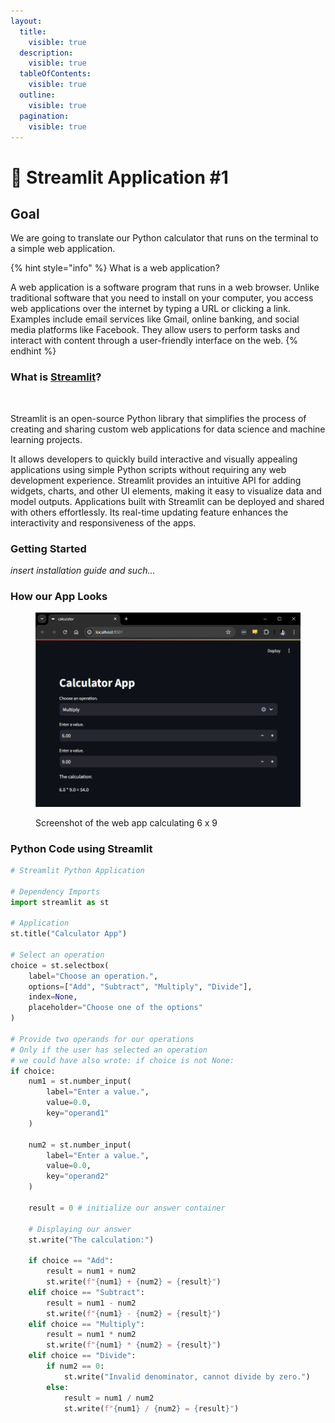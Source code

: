 ```yaml
---
layout:
  title:
    visible: true
  description:
    visible: true
  tableOfContents:
    visible: true
  outline:
    visible: true
  pagination:
    visible: true
---
```


# 💎 Streamlit Application #1

## Goal

We are going to translate our Python calculator that runs on the terminal to a simple web application.

{% hint style="info" %}
What is a web application?

A web application is a software program that runs in a web browser. Unlike traditional software that you need to install on your computer, you access web applications over the internet by typing a URL or clicking a link. Examples include email services like Gmail, online banking, and social media platforms like Facebook. They allow users to perform tasks and interact with content through a user-friendly interface on the web.
{% endhint %}

### What is [Streamlit](https://streamlit.io/)?

<figure><img src="https://user-images.githubusercontent.com/7164864/217936487-1017784e-68ec-4e0d-a7f6-6b97525ddf88.gif" alt=""><figcaption></figcaption></figure>

Streamlit is an open-source Python library that simplifies the process of creating and sharing custom web applications for data science and machine learning projects.&#x20;

It allows developers to quickly build interactive and visually appealing applications using simple Python scripts without requiring any web development experience. Streamlit provides an intuitive API for adding widgets, charts, and other UI elements, making it easy to visualize data and model outputs. Applications built with Streamlit can be deployed and shared with others effortlessly. Its real-time updating feature enhances the interactivity and responsiveness of the apps.

### Getting Started

_insert installation guide and such..._

### How our App Looks

<figure><img src="../../.gitbook/assets/image (1) (1) (1) (1).png" alt=""><figcaption><p>Screenshot of the web app calculating 6 x 9</p></figcaption></figure>

### Python Code using Streamlit

```python
# Streamlit Python Application

# Dependency Imports
import streamlit as st

# Application
st.title("Calculator App")

# Select an operation
choice = st.selectbox(
    label="Choose an operation.",
    options=["Add", "Subtract", "Multiply", "Divide"],
    index=None,
    placeholder="Choose one of the options"
)

# Provide two operands for our operations
# Only if the user has selected an operation
# we could have also wrote: if choice is not None:
if choice:
    num1 = st.number_input(
        label="Enter a value.",
        value=0.0,
        key="operand1"
    )
    
    num2 = st.number_input(
        label="Enter a value.",
        value=0.0,
        key="operand2"
    )

    result = 0 # initialize our answer container
    
    # Displaying our answer
    st.write("The calculation:")

    if choice == "Add":
        result = num1 + num2
        st.write(f"{num1} + {num2} = {result}")
    elif choice == "Subtract":
        result = num1 - num2
        st.write(f"{num1} - {num2} = {result}")
    elif choice == "Multiply":
        result = num1 * num2
        st.write(f"{num1} * {num2} = {result}")
    elif choice == "Divide":
        if num2 == 0:
            st.write("Invalid denominator, cannot divide by zero.")
        else:
            result = num1 / num2
            st.write(f"{num1} / {num2} = {result}")
```
